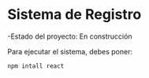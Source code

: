 <h1>Sistema de Registro</h1>

-Estado del proyecto: En construcción

Para ejecutar el sistema, debes poner:

```npm intall react```  
